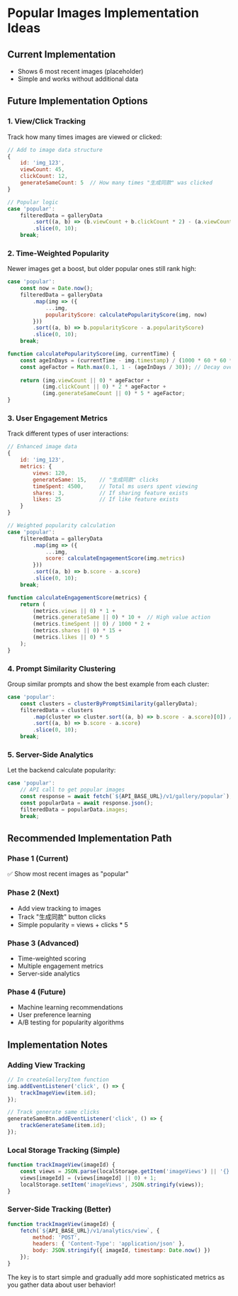 # Popular Images Implementation Ideas

## Current Implementation
- Shows 6 most recent images (placeholder)
- Simple and works without additional data

## Future Implementation Options

### 1. View/Click Tracking
Track how many times images are viewed or clicked:

```javascript
// Add to image data structure
{
    id: 'img_123',
    viewCount: 45,
    clickCount: 12,
    generateSameCount: 5  // How many times "生成同款" was clicked
}

// Popular logic
case 'popular':
    filteredData = galleryData
        .sort((a, b) => (b.viewCount + b.clickCount * 2) - (a.viewCount + a.clickCount * 2))
        .slice(0, 10);
    break;
```

### 2. Time-Weighted Popularity
Newer images get a boost, but older popular ones still rank high:

```javascript
case 'popular':
    const now = Date.now();
    filteredData = galleryData
        .map(img => ({
            ...img,
            popularityScore: calculatePopularityScore(img, now)
        }))
        .sort((a, b) => b.popularityScore - a.popularityScore)
        .slice(0, 10);
    break;

function calculatePopularityScore(img, currentTime) {
    const ageInDays = (currentTime - img.timestamp) / (1000 * 60 * 60 * 24);
    const ageFactor = Math.max(0.1, 1 - (ageInDays / 30)); // Decay over 30 days
    
    return (img.viewCount || 0) * ageFactor + 
           (img.clickCount || 0) * 2 * ageFactor + 
           (img.generateSameCount || 0) * 5 * ageFactor;
}
```

### 3. User Engagement Metrics
Track different types of user interactions:

```javascript
// Enhanced image data
{
    id: 'img_123',
    metrics: {
        views: 120,
        generateSame: 15,    // "生成同款" clicks
        timeSpent: 4500,     // Total ms users spent viewing
        shares: 3,           // If sharing feature exists
        likes: 25            // If like feature exists
    }
}

// Weighted popularity calculation
case 'popular':
    filteredData = galleryData
        .map(img => ({
            ...img,
            score: calculateEngagementScore(img.metrics)
        }))
        .sort((a, b) => b.score - a.score)
        .slice(0, 10);
    break;

function calculateEngagementScore(metrics) {
    return (
        (metrics.views || 0) * 1 +
        (metrics.generateSame || 0) * 10 +  // High value action
        (metrics.timeSpent || 0) / 1000 * 2 +
        (metrics.shares || 0) * 15 +
        (metrics.likes || 0) * 5
    );
}
```

### 4. Prompt Similarity Clustering
Group similar prompts and show the best example from each cluster:

```javascript
case 'popular':
    const clusters = clusterByPromptSimilarity(galleryData);
    filteredData = clusters
        .map(cluster => cluster.sort((a, b) => b.score - a.score)[0]) // Best from each cluster
        .sort((a, b) => b.score - a.score)
        .slice(0, 10);
    break;
```

### 5. Server-Side Analytics
Let the backend calculate popularity:

```javascript
case 'popular':
    // API call to get popular images
    const response = await fetch(`${API_BASE_URL}/v1/gallery/popular`);
    const popularData = await response.json();
    filteredData = popularData.images;
    break;
```

## Recommended Implementation Path

### Phase 1 (Current)
✅ Show most recent images as "popular"

### Phase 2 (Next)
- Add view tracking to images
- Track "生成同款" button clicks
- Simple popularity = views + clicks * 5

### Phase 3 (Advanced)
- Time-weighted scoring
- Multiple engagement metrics
- Server-side analytics

### Phase 4 (Future)
- Machine learning recommendations
- User preference learning
- A/B testing for popularity algorithms

## Implementation Notes

### Adding View Tracking
```javascript
// In createGalleryItem function
img.addEventListener('click', () => {
    trackImageView(item.id);
});

// Track generate same clicks
generateSameBtn.addEventListener('click', () => {
    trackGenerateSame(item.id);
});
```

### Local Storage Tracking (Simple)
```javascript
function trackImageView(imageId) {
    const views = JSON.parse(localStorage.getItem('imageViews') || '{}');
    views[imageId] = (views[imageId] || 0) + 1;
    localStorage.setItem('imageViews', JSON.stringify(views));
}
```

### Server-Side Tracking (Better)
```javascript
function trackImageView(imageId) {
    fetch(`${API_BASE_URL}/v1/analytics/view`, {
        method: 'POST',
        headers: { 'Content-Type': 'application/json' },
        body: JSON.stringify({ imageId, timestamp: Date.now() })
    });
}
```

The key is to start simple and gradually add more sophisticated metrics as you gather data about user behavior! 